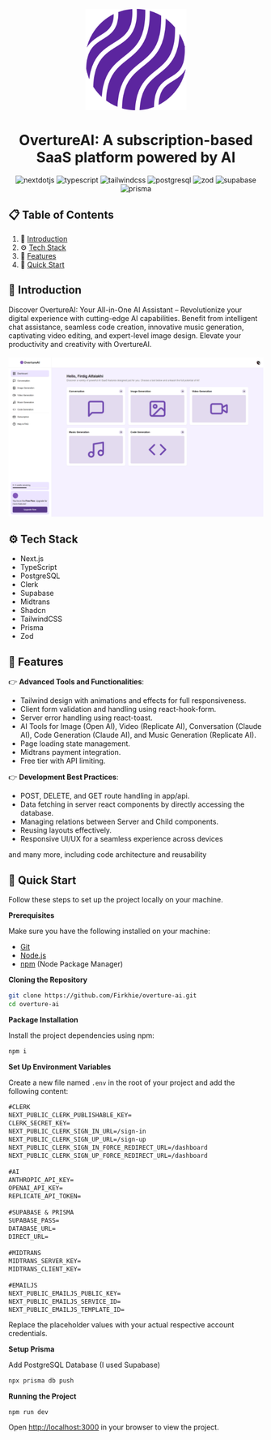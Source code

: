 <div align="center">
  <p align="center"><img src="./public/assets/logo.png" alt="Logo" width="200" height="200"></p>
  <h1 style="border: none;">OvertureAI: A subscription-based SaaS platform powered by AI</h1>
  <div>
    <img src="https://img.shields.io/badge/-Next_JS-black?style=for-the-badge&logoColor=white&logo=nextdotjs&color=000000" alt="nextdotjs" />
    <img src="https://img.shields.io/badge/-TypeScript-black?style=for-the-badge&logoColor=white&logo=typescript&color=3178C6" alt="typescript" />
    <img src="https://img.shields.io/badge/-Tailwind_CSS-black?style=for-the-badge&logoColor=white&logo=tailwindcss&color=06B6D4" alt="tailwindcss" />
    <img src="https://img.shields.io/badge/PostgreSQL-316192?style=for-the-badge&logo=postgresql&logoColor=white" alt="postgresql" />
    <img src="https://img.shields.io/badge/zod-%233068b7.svg?style=for-the-badge&logo=zod&logoColor=white" alt="zod" />
    <img src="https://img.shields.io/badge/Supabase-181818?style=for-the-badge&logo=supabase&logoColor=white" alt="supabase" />
    <img src="https://img.shields.io/badge/Prisma-3982CE?style=for-the-badge&logo=Prisma&logoColor=white" alt="prisma" />
  </div>
</div>

## 📋 <a name="table">Table of Contents</a>

1. 🤖 [Introduction](#introduction)
2. ⚙️ [Tech Stack](#tech-stack)
3. 🔋 [Features](#features)
4. 🤸 [Quick Start](#quick-start)

## <a name="introduction">🤖 Introduction</a>

Discover OvertureAI: Your All-in-One AI Assistant – Revolutionize your digital experience with cutting-edge AI capabilities. Benefit from intelligent chat assistance, seamless code creation, innovative music generation, captivating video editing, and expert-level image design. Elevate your productivity and creativity with OvertureAI.
<br /><br />
<img src="public/assets/landing-image.png" alt="Project Banner">

## <a name="tech-stack">⚙️ Tech Stack</a>

- Next.js
- TypeScript
- PostgreSQL
- Clerk
- Supabase
- Midtrans
- Shadcn
- TailwindCSS
- Prisma
- Zod

## <a name="features">🔋 Features</a>

👉 **Advanced Tools and Functionalities**:

- Tailwind design with animations and effects for full responsiveness.
- Client form validation and handling using react-hook-form.
- Server error handling using react-toast.
- AI Tools for Image (Open AI), Video (Replicate AI), Conversation (Claude AI), Code Generation (Claude AI), and Music Generation (Replicate AI).
- Page loading state management.
- Midtrans payment integration.
- Free tier with API limiting.

👉 **Development Best Practices**:

- POST, DELETE, and GET route handling in app/api.
- Data fetching in server react components by directly accessing the database.
- Managing relations between Server and Child components.
- Reusing layouts effectively.
- Responsive UI/UX for a seamless experience across devices

and many more, including code architecture and reusability

## <a name="quick-start">🤸 Quick Start</a>

Follow these steps to set up the project locally on your machine.

**Prerequisites**

Make sure you have the following installed on your machine:

- [Git](https://git-scm.com/)
- [Node.js](https://nodejs.org/en)
- [npm](https://www.npmjs.com/) (Node Package Manager)

**Cloning the Repository**

```bash
git clone https://github.com/Firkhie/overture-ai.git
cd overture-ai
```

**Package Installation**

Install the project dependencies using npm:

```bash
npm i
```

**Set Up Environment Variables**

Create a new file named `.env` in the root of your project and add the following content:

```env
#CLERK
NEXT_PUBLIC_CLERK_PUBLISHABLE_KEY=
CLERK_SECRET_KEY=
NEXT_PUBLIC_CLERK_SIGN_IN_URL=/sign-in
NEXT_PUBLIC_CLERK_SIGN_UP_URL=/sign-up
NEXT_PUBLIC_CLERK_SIGN_IN_FORCE_REDIRECT_URL=/dashboard
NEXT_PUBLIC_CLERK_SIGN_UP_FORCE_REDIRECT_URL=/dashboard

#AI
ANTHROPIC_API_KEY=
OPENAI_API_KEY=
REPLICATE_API_TOKEN=

#SUPABASE & PRISMA
SUPABASE_PASS=
DATABASE_URL=
DIRECT_URL=

#MIDTRANS
MIDTRANS_SERVER_KEY=
MIDTRANS_CLIENT_KEY=

#EMAILJS
NEXT_PUBLIC_EMAILJS_PUBLIC_KEY=
NEXT_PUBLIC_EMAILJS_SERVICE_ID=
NEXT_PUBLIC_EMAILJS_TEMPLATE_ID=
```

Replace the placeholder values with your actual respective account credentials.

**Setup Prisma**

Add PostgreSQL Database (I used Supabase)

```bash
npx prisma db push
```

**Running the Project**

```bash
npm run dev
```

Open [http://localhost:3000](http://localhost:3000) in your browser to view the project.

#
